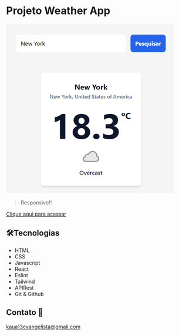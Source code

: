 # Projeto Weather App

![preview](./.github/Preview.png)

> Responsivo!!

[Clique aqui para acessar]()

## 🛠️Tecnologias

- HTML
- CSS
- Javascript
- React
- Eslint
- Tailwind
- APIRest
- Git & Github

## Contato 📲

kaua13evangelista@gmail.com
